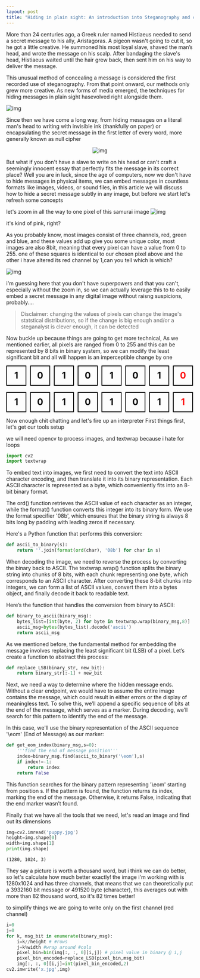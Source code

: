 ```yaml
---
layout: post
title: "Hiding in plain sight: An introduction into Steganography and cryptography"
---
```


More than 24 centuries ago, a Greek ruler named Histiaeus needed to send a secret message to his ally, Aristagoras. A pigeon wasn't going to cut it, so he got a little creative. He summoned his most loyal slave, shaved the man’s head, and wrote the message on his scalp. After bandaging the slave's head, Histiaeus waited until the hair grew back, then sent him on his way to deliver the message.


This unusual method of concealing a message is considered the first recorded use of steganography. From that point onward, our methods only grew more creative. As new forms of media emerged, the techniques for hiding messages in plain sight hasevolved right alongside them.



![img](https://www.tattoolife.com/wp-content/uploads/2021/11/Detail-of-an-illustration-by-Giorgio-De-Gaspari.jpeg)
 

Since then we have come a long way, from hiding messages on a literal man's head to writing with invisible ink (thankfully on paper) or encapsulating the secret message in the first letter of every word, more generally known as null cipher

<div style="text-align:center">
  <img src="https://i.imgur.com/5fnUjMQ.png" alt="img"/>
</div>



But what if you don't have a slave to write on his head or can't craft a seemingly innocent essay that perfectly fits the message in its correct place?
Well you are in luck, since the age of computers, now we don't have to hide messages in physical items, we can embed messages in countless formats like images, videos, or sound files, in this article we will discuss how to hide a secret message subtly in any image,
but before we start let's refresh some concepts

let's zoom in all the way to one pixel of this samurai image
![img](https://i.imgur.com/1jbilJc.jpeg)


it's kind of pink, right?

As you probably know, most images consist of three channels, red, green and blue, and these values add up give you some unique color, most images are also 8bit, meaning that every pixel can have a value from 0 to 255.
one of these squares is identical to our chosen pixel above and the other i have altered its red channel by 1,can you tell which is which?

![img](https://i.imgur.com/uDYktMP.jpeg)

i'm guessing here that you don't have superpowers and that you can't, especially without the zoom in, so we can actually leverage this to 
to easily embed a secret message in any digital image without raisng suspicions, probably....
> Disclaimer: changing the values of pixels can change the image's statstical distributions, so if the change is big enough and/or a steganalyst is clever enough, it can be detected 

Now buckle up because things are going to get more technical,
As we mentioned earlier, all pixels are ranged from 0 to 255 and this can be represented by 8 bits in binary system, so we can modify the least significant bit and all will happen is an imperceptible change by one


<div class="bit-sequence-container">
    <div class="bit-square black">1</div>
    <div class="bit-square black">0</div>
    <div class="bit-square black">1</div>
    <div class="bit-square black">0</div>
    <div class="bit-square black">1</div>
    <div class="bit-square black">0</div>
    <div class="bit-square black">1</div>
    <div class="bit-square red">0</div>
</div>

<br>
<div class="bit-sequence-container">
    <div class="bit-square black">1</div>
    <div class="bit-square black">0</div>
    <div class="bit-square black">1</div>
    <div class="bit-square black">0</div>
    <div class="bit-square black">1</div>
    <div class="bit-square black">0</div>
    <div class="bit-square black">1</div>
    <div class="bit-square red">1</div>
</div>

<style>
    .bit-sequence-container {
        display: flex;
        gap: 10px;
    }
    .bit-square {
        width: 50px;
        height: 50px;
        display: flex;
        justify-content: center;
        align-items: center;
        border: 2px solid black;
        font-size: 24px;
        font-weight: bold;
    }
    .bit-square.black {
        color: black;
    }
    .bit-square.red {
        color: red;
    }
</style>

Now enough chit chatting and let's fire up an interpreter
First things first, let's get our tools setup

we will need opencv to process images, and textwrap because i hate for loops

```python
import cv2
import textwrap
```
To embed text into images, we first need to convert the text into ASCII character encoding, and then translate it into its binary representation. Each ASCII character is represented as a byte, which conveniently fits into an 8-bit binary format.

The ord() function retrieves the ASCII value of each character as an integer, while the format() function converts this integer into its binary form. We use the format specifier '08b', which ensures that the binary string is always 8 bits long by padding with leading zeros if necessary.

Here's a Python function that performs this conversion:

```python
def ascii_to_binary(s):
    return ''.join(format(ord(char), '08b') for char in s)
```
When decoding the image, we need to reverse the process by converting the binary back to ASCII. The textwrap.wrap() function splits the binary string into chunks of 8 bits, with each chunk representing one byte, which corresponds to an ASCII character. After converting these 8-bit chunks into integers, we can form a list of ASCII values, convert them into a bytes object, and finally decode it back to readable text.

Here’s the function that handles the conversion from binary to ASCII:

```python
def binary_to_ascii(binary_msg):
    bytes_list=[int(byte, 2) for byte in textwrap.wrap(binary_msg,8)]
    ascii_msg=bytes(bytes_list).decode('ascii')
    return ascii_msg
```

As we mentioned before, the fundamental method for embedding the message involves replacing the least significant bit (LSB) of a pixel. Let’s create a function to abstract this process:
```python
def replace_LSB(binary_str, new_bit):
    return binary_str[:-1] + new_bit
```

Next, we need a way to determine where the hidden message ends. Without a clear endpoint, we would have to assume the entire image contains the message, which could result in either errors or the display of meaningless text. To solve this, we’ll append a specific sequence of bits at the end of the message, which serves as a marker. During decoding, we’ll search for this pattern to identify the end of the message.

In this case, we'll use the binary representation of the ASCII sequence '\eom' (End of Message) as our marker:
```python
def get_eom_index(binary_msg,s=0):
    '''find the end of message position'''
    index=binary_msg.find(ascii_to_binary('\eom'),s)
    if index!=-1:
        return index
    return False
```
This function searches for the binary pattern representing '\eom' starting from position s. If the pattern is found, the function returns its index, marking the end of the message. Otherwise, it returns False, indicating that the end marker wasn’t found.

Finally that we have all the tools that we need, let's read an image and find out its dimensions
```python
img=cv2.imread('puppy.jpg')
height=img.shape[0]
width=img.shape[1]
print(img.shape)
```
```
(1280, 1024, 3)
```
They say a picture is worth a thousand word, but i think we can do better, so let's calculate how much better exactly!
the image i'm working with is 1280x1024 and has three channels, that means that we can theoretically put a 3932160 bit message or 491520 byte (character), this averages out with more than 82 thousand word, so it's 82 times better!


to simplify things we are going to write only on the first channel (red channel)

```python
i=0
j=0
for k, msg_bit in enumerate(binary_msg):
    i=k//height # #rows
    j=k%width #wrap around #cols
    pixel_bin=bin(img[:, :, 0][i,j]) # pixel value in binary @ i,j
    pixel_bin_encoded=replace_LSB(pixel_bin,msg_bit)
    img[:, :, 0][i,j]=int(pixel_bin_encoded,2)
cv2.imwrite('x.jpg',img)
```